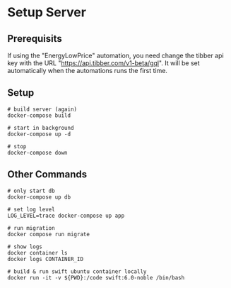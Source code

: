 # Setup Server

## Prerequisits

If using the "EnergyLowPrice" automation, you need change the tibber api key with the URL "https://api.tibber.com/v1-beta/gql".
It will be set automatically when the automations runs the first time.


## Setup

```
# build server (again)
docker-compose build

# start in background
docker-compose up -d

# stop
docker-compose down
```

## Other Commands

```
# only start db
docker-compose up db 

# set log level
LOG_LEVEL=trace docker-compose up app

# run migration
docker compose run migrate

# show logs
docker container ls
docker logs CONTAINER_ID

# build & run swift ubuntu container locally
docker run -it -v ${PWD}:/code swift:6.0-noble /bin/bash
```
